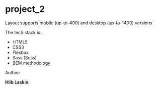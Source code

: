 # project_2

Layout supports mobile (up-to-400) and desktop (up-to-1400) versions

The tech stack is:
<ul>
  <li>HTML5</li>
  <li>CSS3</li>  
  <li>Flexbox</li>  
  <li>Sass (Scss)</li>  
  <li>BEM methodology</li>   
</ul>

Author:

<b>Hlib Laskin</b>
